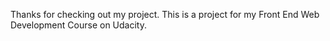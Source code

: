 Thanks for checking out my project. 
This is a project for my Front End Web Development Course on Udacity. 
